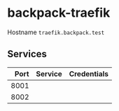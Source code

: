 # backpack-traefik

Hostname `traefik.backpack.test`

## Services

| Port | Service | Credentials
| ---: | :------ | :----------
| 8001 |
| 8002 |
